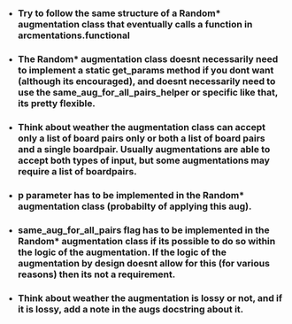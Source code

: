 - ### Try to follow the same structure of a Random* augmentation class that eventually calls a function in arcmentations.functional
- ### The Random* augmentation class doesnt necessarily need to implement a static get_params method if you dont want (although its encouraged), and doesnt necessarily need to use the same_aug_for_all_pairs_helper or specific like that, its pretty flexible.
- ### Think about weather the augmentation class can accept only a list of board pairs only or both a list of board pairs and a single boardpair. Usually augmentations are able to accept both types of input, but some augmentations may require a list of boardpairs.
- ### p parameter has to be implemented in the Random* augmentation class (probabilty of applying this aug).
- ###  same_aug_for_all_pairs flag has to be implemented in the Random* augmentation class if its possible to do so within the logic of the augmentation. If the logic of the augmentation by design doesnt allow for this (for various reasons) then its not a requirement. 
- ### Think about weather the augmentation is lossy or not, and if it is lossy, add a note in the augs docstring about it.
